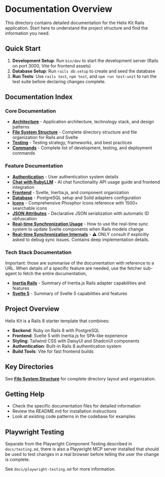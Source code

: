 # Documentation Overview

This directory contains detailed documentation for the Helix Kit Rails application. Start here to understand the project structure and find the information you need.

## Quick Start

1. **Development Setup**: Run `bin/dev` to start the development server (Rails on port 3000, Vite for frontend assets)
2. **Database Setup**: Run `rails db:setup` to create and seed the database
3. **Run Tests**: Use `rails test`, `npm test`, and `npm run test:unit` to run the test suite before declaring changes complete.

## Documentation Index

### Core Documentation

- **[Architecture](./architecture.md)** - Application architecture, technology stack, and design patterns
- **[File System Structure](./file_system_structure.md)** - Complete directory structure and file organization for Rails and Svelte
- **[Testing](./testing.md)** - Testing strategy, frameworks, and best practices
- **[Commands](./commands.md)** - Complete list of development, testing, and deployment commands

### Feature Documentation

- **[Authentication](./authentication.md)** - User authentication system details
- **[Chat with RubyLLM](./chat_with_rubyllm.md)** - AI chat functionality API usage guide and frontend integration
- **[Frontend](./frontend.md)** - Svelte, Inertia.js, and component organization
- **[Database](./database.md)** - PostgreSQL setup and Solid adapters configuration
- **[Icons](./icons.md)** - Comprehensive Phosphor Icons reference with 1500+ searchable icons
- **[JSON Attributes](./json-attributes.md)** - Declarative JSON serialization with automatic ID obfuscation
- **[Real-time Synchronization Usage](./synchronization-usage.md)** - How to use the real-time sync system to update Svelte components when Rails models change
- **[Real-time Synchronization Internals](./synchronization-internals.md)** - ⚠️ ONLY consult if explicitly asked to debug sync issues. Contains deep implementation details.

### Tech Stack Documentation

Important: those are summarise of the documentation with reference to a URL. When details of a specific feature are needed, use the fetcher sub-agent to fetch the entire documentation, 

- **[Inertia Rails](./stack/inertia-rails.md)** - Summary of Inertia.js Rails adapter capabilities and features
- **[Svelte 5](./stack/svelte-5.md)** - Summary of Svelte 5 capabilities and features

## Project Overview

Helix Kit is a Rails 8 starter template that combines:
- **Backend**: Ruby on Rails 8 with PostgreSQL
- **Frontend**: Svelte 5 with Inertia.js for SPA-like experience
- **Styling**: Tailwind CSS with DaisyUI and ShadcnUI components
- **Authentication**: Built-in Rails 8 authentication system
- **Build Tools**: Vite for fast frontend builds

## Key Directories

See **[File System Structure](./file_system_structure.md)** for complete directory layout and organization.

## Getting Help

- Check the specific documentation files for detailed information
- Review the README.md for installation instructions
- Look at existing code patterns in the codebase for examples

## Playwright Testing

Separate from the Playwright Component Testing described in `docs/testing.md`, there is also a Playwright MCP server installed that should be used to test changes in a real browser before telling the user the change is complete.

See `docs/playwright-testing.md` for more information.
